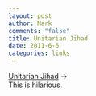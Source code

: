 ```yaml
--- 
layout: post
author: Mark
comments: "false"
title: Unitarian Jihad
date: 2011-6-6
categories: links
---
```

<a title="Unitarian Jihad" href="http://www.sfgate.com/cgi-bin/article.cgi?f=/c/a/2005/04/08/DDG27BCFLG1.DTL">Unitarian Jihad</a> →
<br />
This is hilarious.

